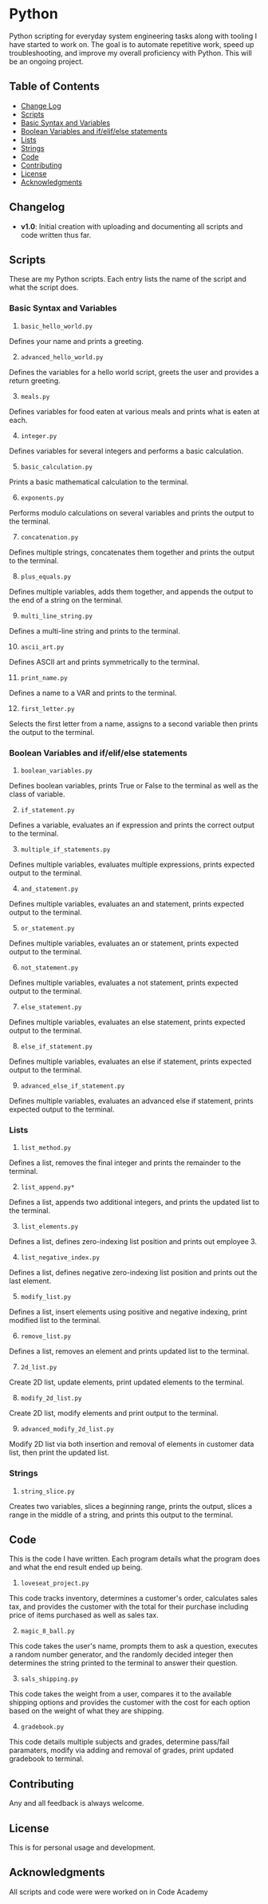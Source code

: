 # Python

Python scripting for everyday system engineering tasks along with tooling I have started to work on. The goal is to automate repetitive work, speed up troubleshooting, and improve my overall proficiency with Python. This will be an ongoing project.

## Table of Contents
- [Change Log](#changelog)
- [Scripts](#scripts)
- [Basic Syntax and Variables](#basic-syntax-and-variables)
- [Boolean Variables and if/elif/else statements](#boolean-variables-and-if/elif/else-statements)
- [Lists](#lists)
- [Strings](#strings)
- [Code](#code)
- [Contributing](#contributing)
- [License](#license)
- [Acknowledgments](#acknowledgments)

## Changelog
- **v1.0**: Initial creation with uploading and documenting all scripts and code written thus far.

## Scripts

These are my Python scripts. Each entry lists the name of the script and what the script does.

### Basic Syntax and Variables

1. `basic_hello_world.py`
   
Defines your name and prints a greeting.

2. `advanced_hello_world.py`
  
Defines the variables for a hello world script, greets the user and provides a return greeting.

3. `meals.py`
  
Defines variables for food eaten at various meals and prints what is eaten at each.

4. `integer.py`
  
Defines variables for several integers and performs a basic calculation.

5. `basic_calculation.py`

Prints a basic mathematical calculation to the terminal.

6. `exponents.py`
  
Performs modulo calculations on several variables and prints the output to the terminal.

7. `concatenation.py`

Defines multiple strings, concatenates them together and prints the output to the terminal.

8. `plus_equals.py`

Defines multiple variables, adds them together, and appends the output to the end of a string on the terminal.

9. `multi_line_string.py`
   
Defines a multi-line string and prints to the terminal.

10. `ascii_art.py`

Defines ASCII art and prints symmetrically to the terminal.

11. `print_name.py`

Defines a name to a VAR and prints to the terminal.

12. `first_letter.py`

Selects the first letter from a name, assigns to a second variable then prints the output to the terminal.

### Boolean Variables and if/elif/else statements

1. `boolean_variables.py`

Defines boolean variables, prints True or False to the terminal as well as the class of variable.

2. `if_statement.py`

Defines a variable, evaluates an if expression and prints the correct output to the terminal.

3. `multiple_if_statements.py`

Defines multiple variables, evaluates multiple expressions, prints expected output to the terminal.

4. `and_statement.py`

Defines multiple variables, evaluates an and statement, prints expected output to the terminal.

5. `or_statement.py`

Defines multiple variables, evaluates an or statement, prints expected output to the terminal.

6. `not_statement.py`

Defines multiple variables, evaluates a not statement, prints expected output to the terminal.

7. `else_statement.py`

Defines multiple variables, evaluates an else statement, prints expected output to the terminal.

8. `else_if_statement.py`

Defines multiple variables, evaluates an else if statement, prints expected output to the terminal.

9. `advanced_else_if_statement.py`

Defines multiple variables, evaluates an advanced else if statement, prints expected output to the terminal.

### Lists

1. `list_method.py`

Defines a list, removes the final integer and prints the remainder to the terminal.

2. `list_append.py*`

Defines a list, appends two additional integers, and prints the updated list to the terminal.

3. `list_elements.py`

Defines a list, defines zero-indexing list position and prints out employee 3.

4. `list_negative_index.py`
  
Defines a list, defines negative zero-indexing list position and prints out the last element.

5. `modify_list.py`

Defines a list, insert elements using positive and negative indexing, print modified list to the terminal.

6. `remove_list.py`

Defines a list, removes an element and prints updated list to the terminal.

7. `2d_list.py`

Create 2D list, update elements, print updated elements to the terminal.

8. `modify_2d_list.py`

Create 2D list, modify elements and print output to the terminal.

9. `advanced_modify_2d_list.py`

Modify 2D list via both insertion and removal of elements in customer data list, then print the updated list.

### Strings

1. `string_slice.py`

Creates two variables, slices a beginning range, prints the output, slices a range in the middle of a string, and prints this output to the terminal.

## Code

This is the code I have written. Each program details what the program does and what the end result ended up being.

1. `loveseat_project.py`

This code tracks inventory, determines a customer's order, calculates sales tax, and provides the customer with the total for their purchase including price of items purchased as well as sales tax.

2. `magic_8_ball.py`

This code takes the user's name, prompts them to ask a question, executes a random number generator, and the randomly decided integer then determines the string printed to the terminal to answer their question.

3. `sals_shipping.py`

This code takes the weight from a user, compares it to the available shipping options and provides the customer with the cost for each option based on the weight of what they are shipping.

4. `gradebook.py`

This code details multiple subjects and grades, determine pass/fail paramaters, modify via adding and removal of grades, print updated gradebook to terminal.

## Contributing
Any and all feedback is always welcome.

## License
This is for personal usage and development.

## Acknowledgments
All scripts and code were were worked on in Code Academy
